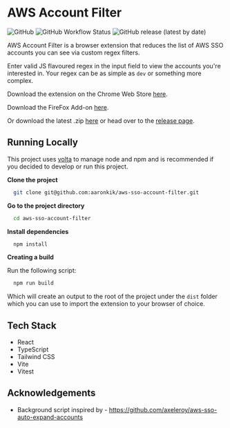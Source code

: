 # AWS Account Filter

![GitHub](https://img.shields.io/github/license/aaronkik/aws-sso-account-filter?style=flat-square)
![GitHub Workflow Status](https://img.shields.io/github/actions/workflow/status/aaronkik/aws-sso-account-filter/main.yml?style=flat-square)
![GitHub release (latest by date)](https://img.shields.io/github/v/release/aaronkik/aws-sso-account-filter?style=flat-square)

AWS Account Filter is a browser extension that reduces the list of AWS SSO accounts you can see via custom regex filters.

Enter valid JS flavoured regex in the input field to view the accounts you're interested in. Your regex can be as simple as `dev` or something more complex.

Download the extension on the Chrome Web Store [here](https://chrome.google.com/webstore/detail/aws-sso-account-filter/pdcibaphodkbbpoeienpnebpchibohbf).

Download the FireFox Add-on [here](https://addons.mozilla.org/en-GB/firefox/addon/aws-sso-account-filter/).

Or download the latest .zip [here](https://github.com/aaronkik/aws-sso-account-filter/releases/latest) or head over to the [release page](https://github.com/aaronkik/aws-sso-account-filter/releases).

## Running Locally

This project uses [volta](https://volta.sh/) to manage node and npm and is recommended if you decided to develop or run this project.

**Clone the project**

```bash
  git clone git@github.com:aaronkik/aws-sso-account-filter.git
```

**Go to the project directory**

```bash
  cd aws-sso-account-filter
```

**Install dependencies**

```bash
  npm install
```

**Creating a build**

Run the following script:

```bash
  npm run build
```

Which will create an output to the root of the project under the `dist` folder which you can use to import the extension to your browser of choice.

## Tech Stack

- React
- TypeScript
- Tailwind CSS
- Vite
- Vitest

## Acknowledgements

- Background script inspired by - <https://github.com/axeleroy/aws-sso-auto-expand-accounts>
